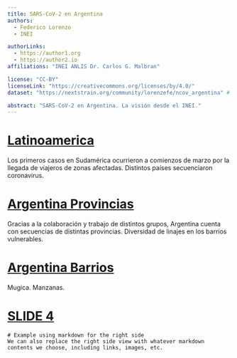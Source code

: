 ```yaml
---
title: SARS-CoV-2 en Argentina
authors:
  - Federico Lorenzo
  - INEI

authorLinks:
  - https://author1.org
  - https://author2.io
affiliations: "INEI ANLIS Dr. Carlos G. Malbran"

license: "CC-BY"  
licenseLink: "https://creativecommons.org/licenses/by/4.0/"
dataset: "https://nextstrain.org/community/lorenzefe/ncov_argentina" # must be accessible to the auspice server running the narrative

abstract: "SARS-CoV-2 en Argentina. La visión desde el INEI."
---
```


<!-- Comment tags like these are not rendered, they're just helpful for you -->
<!-- Known 'gotcha' bug: ensure that links always end in a 'letter' (a period counts). If some kind of text doesn't follow them, it breaks the slide. -->


<!-- ############ SLIDE BREAK ############# -->
<!-- SLIDE 1 -->
<!--  Each slide MUST start with a link to a specific view of the dataset (must match the `dataset` specified above) -->
# [Latinoamerica](https://nextstrain.org/community/lorenzefe/ncov_argentina?d=map&p=full&transmissions=hide)

<!-- This is left-side text -->
Los primeros casos en Sudamérica ocurrieron a comienzos de marzo por la llegada de viajeros de zonas afectadas. Distintos países secuenciaron coronavirus. 
<!-- There is NO right-side text on this slide -->


<!-- ############ SLIDE BREAK ############# -->
<!-- SLIDE 2 -->
# [Argentina Provincias](https://nextstrain.org/community/lorenzefe/ncov_argentina?c=division&d=map&p=full&transmissions=hide)

<!-- This is the left-side text -->
Gracias a la colaboración y trabajo de distintos grupos, Argentina cuenta con secuencias de distintas provincias. 
Diversidad de linajes en los barrios vulnerables.

<!-- ############ SLIDE BREAK ############# -->
<!-- SLIDE 3 -->
# [Argentina Barrios](https://nextstrain.org/community/lorenzefe/ncov_argentina?d=map&f_location=M100,M103,M105,M108,M111,M112,M115,M13,M18,M21,M22,M24,M46,M5&p=full&r=location)

<!-- This is the left-side text -->
Mugica. Manzanas.

<!-- ############ SLIDE BREAK ############# -->
<!-- SLIDE 4 -->
# [SLIDE 4](https://nextstrain.org/ncov/global/2020-05-14?d=tree&c=author)
<!-- This is right-side text -->
```auspiceMainDisplayMarkdown
# Example using markdown for the right side  
We can also replace the right side view with whatever markdown contents we choose, including links, images, etc.
```

<!-- ############ SLIDE BREAK ############# -->
